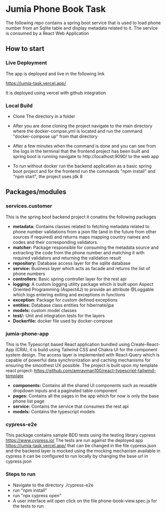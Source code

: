 # Jumia Phone Book Task

The following repo contains a spring boot service that is used to load phone number from an Sqlite table and display metadata related to it.
The service is consumed by a React Web Application

## How to start

### Live Deployment

The app is deployed and live in the following link

https://jumia-task.vercel.app/

It is deployed using vercel with github integration

### Local Build

* Clone The directory in a folder
* After you are done cloning the project navigate to the main directory where the docker-compse.yml 
is located and 
run the command "docker-compose up" from that directory
* After a few minutes when the 
command is done and you can see from the logs in the terminal that the frontend project has been built and spring boot is running navigate to http://localhost:9090/ to the web app

* To run without docker run the backend application as a basic spring boot project and for the frontend run the commands "npm install" and "npm start", the project uses jdk 8

## Packages/modules
### services.customer
This is the spring boot backend project it conatins the following packages

* **metadata:** Contains classes related to fetching metadata related to phone number validations from a json file (and in the future from other sources if required) and returns maps mapping country names and codes and their corresponding validators.
* **matcher:**  Package responsible for consuming the metadata source and extracting the code from the phone number and matching it with required validators and returning the validation result
* **repository:**  Database access layer for the sqlite database
* **service:**  Business layer which acts as facade and returns the list of phone numbers
* **controllers:**  Basic spring controller layer for the rest api
* **logging:**  A custom logging utility package which is built upon Aspect Oriented Programming (Aspect4J) to provide an attribute @Loggable which logs entering exiting and exceptions in functions
* **exception:**  Package for custom defined exceptions
* **entities:**  Database class entities for hibernate/jpa
* **models:**  custom model classes
* **test/:**  Unit and integration tests for the layers
* **Dockerfile:**  docker file used by docker-compose

### jumia-phone-app
This is the Typescript based React application bundled using Create-React-App (CRA), it is build using Tailwind CSS and Chakra UI for the component system design. The access layer is implemented with React-Query which is capable of powerful data synchronization and caching mechanisms for ensuring the smoothest UX possible. The project is built upon my template react project: https://github.com/amrayman100/react-typescript-tailwind-template

* **components:** Contains all the shared UI components such as reusable dropdown inputs and a paginated table component
* **pages:**  Contains all the pages in the app which for now is only the base phone list page
* **service:** Contains the service that consumes the rest api
* **models:**  Contains the typescript models

### cypress-e2e
This package contains sample BDD tests using the testing library cypress https://www.cypress.io/
The tests are run against the deployed app https://jumia-task.vercel.app/ that can be changed in the file cypress.json and the backend layer is mocked using the mocking mechanism available in cypress
it can be configured to run locally by changing the base url in cypress.json

### Steps to run
* Navigate to the directory ./cypress-e2e
* run "npm install"
* run "npx cypress open"
* A user interface will open click on the file 
phone-book-view.spec.js for the tests to run
